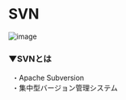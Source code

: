 # SVN
![image](https://user-images.githubusercontent.com/81621944/209926478-080ab053-a64f-4157-9ae2-a24fbfffe8c6.png)

### ▼SVNとは
&ensp;・Apache Subversion<br>
&ensp;・集中型バージョン管理システム<br>
<br>

